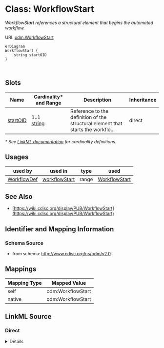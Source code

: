 # Class: WorkflowStart

_WorkflowStart references a structural element that begins the automated workflow._




URI: [odm:WorkflowStart](http://www.cdisc.org/ns/odm/v2.0/WorkflowStart)


```mermaid
erDiagram
WorkflowStart {
    string startOID  
}



```



<!-- no inheritance hierarchy -->


## Slots

| Name | Cardinality* and Range | Description | Inheritance |
| ---  | --- | --- | --- |
| [startOID](startOID.md) | 1..1 <br/> [string](string.md) | Reference to the definition of the structural element that starts the workflo... | direct |

_* See [LinkML documentation](https://linkml.io/linkml/schemas/slots.html#slot-cardinality) for cardinality definitions._




## Usages

| used by | used in | type | used |
| ---  | --- | --- | --- |
| [WorkflowDef](WorkflowDef.md) | [workflowStart](workflowStart.md) | range | [WorkflowStart](WorkflowStart.md) |






## See Also

* [https://wiki.cdisc.org/display/PUB/WorkflowStart](https://wiki.cdisc.org/display/PUB/WorkflowStart)

## Identifier and Mapping Information







### Schema Source


* from schema: http://www.cdisc.org/ns/odm/v2.0





## Mappings

| Mapping Type | Mapped Value |
| ---  | ---  |
| self | odm:WorkflowStart |
| native | odm:WorkflowStart |





## LinkML Source

<!-- TODO: investigate https://stackoverflow.com/questions/37606292/how-to-create-tabbed-code-blocks-in-mkdocs-or-sphinx -->

### Direct

<details>
```yaml
name: WorkflowStart
description: WorkflowStart references a structural element that begins the automated
  workflow.
from_schema: http://www.cdisc.org/ns/odm/v2.0
see_also:
- https://wiki.cdisc.org/display/PUB/WorkflowStart
rank: 1000
slots:
- startOID
slot_usage:
  startOID:
    name: startOID
    description: Reference to the definition of the structural element that starts
      the workflow. It may be a StudyEventGroupDef, StudyEventDef, ItemGroupDef, or
      ItemDef element.
    comments:
    - 'Required

      range: oidref

      The StartOID must match the OID attribute of a StudyEventGroupDef, StudyEventDef,
      ItemGroupDef or ItemDef child element of the MetaDataVersion parent element
      of the WorkflowDef .'
    domain_of:
    - WorkflowStart
    required: true
    any_of:
    - range: StudyEventGroupDef
    - range: StudyEventDef
    - range: ItemGroupDef
    - range: ItemDef
class_uri: odm:WorkflowStart

```
</details>

### Induced

<details>
```yaml
name: WorkflowStart
description: WorkflowStart references a structural element that begins the automated
  workflow.
from_schema: http://www.cdisc.org/ns/odm/v2.0
see_also:
- https://wiki.cdisc.org/display/PUB/WorkflowStart
rank: 1000
slot_usage:
  startOID:
    name: startOID
    description: Reference to the definition of the structural element that starts
      the workflow. It may be a StudyEventGroupDef, StudyEventDef, ItemGroupDef, or
      ItemDef element.
    comments:
    - 'Required

      range: oidref

      The StartOID must match the OID attribute of a StudyEventGroupDef, StudyEventDef,
      ItemGroupDef or ItemDef child element of the MetaDataVersion parent element
      of the WorkflowDef .'
    domain_of:
    - WorkflowStart
    required: true
    any_of:
    - range: StudyEventGroupDef
    - range: StudyEventDef
    - range: ItemGroupDef
    - range: ItemDef
attributes:
  startOID:
    name: startOID
    description: Reference to the definition of the structural element that starts
      the workflow. It may be a StudyEventGroupDef, StudyEventDef, ItemGroupDef, or
      ItemDef element.
    comments:
    - 'Required

      range: oidref

      The StartOID must match the OID attribute of a StudyEventGroupDef, StudyEventDef,
      ItemGroupDef or ItemDef child element of the MetaDataVersion parent element
      of the WorkflowDef .'
    from_schema: http://www.cdisc.org/ns/odm/v2.0
    rank: 1000
    alias: startOID
    owner: WorkflowStart
    domain_of:
    - WorkflowStart
    range: string
    required: true
    any_of:
    - range: StudyEventGroupDef
    - range: StudyEventDef
    - range: ItemGroupDef
    - range: ItemDef
class_uri: odm:WorkflowStart

```
</details>